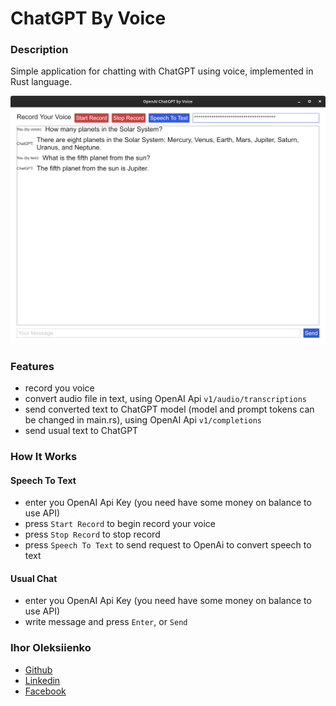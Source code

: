 # ChatGPT By Voice

### Description

Simple application for chatting with ChatGPT using voice, implemented in Rust language.

![ChatGPT APP](https://raw.githubusercontent.com/torys877/chatgpt_by_voice/main/docs/chatgpt_voice.png)

### Features

- record you voice
- convert audio file in text, using OpenAI Api `v1/audio/transcriptions`
- send converted text to ChatGPT model (model and prompt tokens can be changed in main.rs), using OpenAI Api `v1/completions`
- send usual text to ChatGPT

### How It Works

#### Speech To Text

- enter you OpenAI Api Key (you need have some money on balance to use API)
- press `Start Record` to begin record your voice
- press `Stop Record` to stop record
- press `Speech To Text` to send request to OpenAi to convert speech to text

#### Usual Chat

- enter you OpenAI Api Key (you need have some money on balance to use API)
- write message and press `Enter`, or `Send`

### Ihor Oleksiienko

* [Github](https://github.com/torys877)
* [Linkedin](https://www.linkedin.com/in/igor-alekseyenko-77613726/)
* [Facebook](https://www.facebook.com/torysua/)